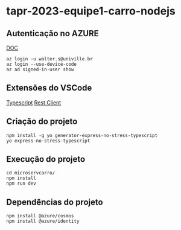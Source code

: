 # tapr-2023-equipe1-carro-nodejs

## Autenticação no AZURE
[DOC](https://learn.microsoft.com/en-us/cli/azure/install-azure-cli-linux?pivots=apt)

```
az login -u walter.s@univille.br
az login --use-device-code
az ad signed-in-user show
```

## Extensões do VSCode
[Typescript](https://marketplace.visualstudio.com/items?itemName=ms-vscode.vscode-typescript-next)
[Rest Client](https://marketplace.visualstudio.com/items?itemName=humao.rest-client)

## Criação do projeto
```
npm install -g yo generator-express-no-stress-typescript
yo express-no-stress-typescript
```

## Execução do projeto
```
cd microservcarro/
npm install
npm run dev
```

## Dependências do projeto
```
npm install @azure/cosmos
npm install @azure/identity
```